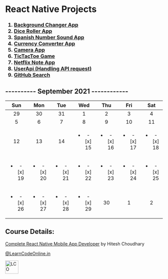 # React Native Projects

<h3>
<ol>
 <li><a href="https://github.com/iamkishansharma/ReactNativeProjects/tree/main/BgChanger">Background Changer App</a></li>
 <li><a href="https://github.com/iamkishansharma/ReactNativeProjects/tree/main/DiceRoller">Dice Roller App</a></li>
 <li><a href="https://github.com/iamkishansharma/ReactNativeProjects/tree/main/SpanishNumber">Spanish Number Sound App</a></li>
 <li><a href="https://github.com/iamkishansharma/ReactNativeProjects/tree/main/CurrencyApp">Currency Converter App</a></li>
 <li><a href="https://github.com/iamkishansharma/ReactNativeProjects/tree/main/CameraApp">Camera App</a></li>
 <li><a href="https://github.com/iamkishansharma/ReactNativeProjects/tree/main/TicTacToe">TicTacToe Game</a></li>
 <li><a href="https://github.com/iamkishansharma/ReactNativeProjects/tree/main/NetflixNote">Netflix Note App</a></li>
<li><a href="https://github.com/iamkishansharma/ReactNativeProjects/tree/main/UsersAPI">UserApi (Handling API request)</a></li>
<li><a href="https://github.com/iamkishansharma/ReactNativeProjects/tree/main/GitUsersHub">GitHub Search</a></li>
</ol>
</h3>

## ---------- September 2021 ------------
|Sun|Mon|Tue|Wed|Thu|Fri|Sat|
|:-:|:-:|:-:|:-:|:-:|:-:|:-:|
|29|30|31|1|2|3|4|5|
|5|6|7|8|9|10|11|12|
|12|13|14|<ul><li>- [x] 15</li></ul>|<ul><li>- [x] 16</li></ul>|<ul><li>- [x] 17</li></ul>|<ul><li>- [x] 18</li></ul>|
|<ul><li>- [x] 19</li></ul>|<ul><li>- [x] 20</li></ul>|<ul><li>- [x] 21</li></ul>|<ul><li>- [x] 22</li></ul>|<ul><li>- [x] 23</li></ul>|<ul><li>- [x] 24</li></ul>|<ul><li>- [x] 25</li></ul>|
|<ul><li>- [x] 26</li></ul>|<ul><li>- [x] 27</li></ul>|<ul><li>- [x] 28</li></ul>|<ul><li>- [x] 29</li></ul>|30|1|2|


## Course Details:
<a href="https://courses.learncodeonline.in/learn/Complete-React-Native-Mobile-App-developer" _blank>Complete React Native Mobile App Developer</a> by Hitesh Choudhary</p>
<p><a href="https://web.learncodeonline.in/" _blank>@LearnCodeOnline.in</a></p>
<a href="#"><img src="https://cdn.shopify.com/s/files/1/0260/1143/5093/files/Logo-lco_180x.png" alt="LCO"  style="width:42px;height:42px;border:0;"/></a>
